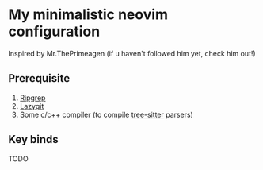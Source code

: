 # My minimalistic neovim configuration
Inspired by Mr.ThePrimeagen (if u haven't followed him yet, check him out!)

## Prerequisite
1. [Ripgrep](https://github.com/BurntSushi/ripgrep?tab=readme-ov-file#installation)
2. [Lazygit](https://github.com/jesseduffield/lazygit?tab=readme-ov-file#installation)
3. Some c/c++ compiler (to compile [tree-sitter](https://github.com/nvim-treesitter/nvim-treesitter?tab=readme-ov-file#requirements) parsers)


## Key binds
TODO

